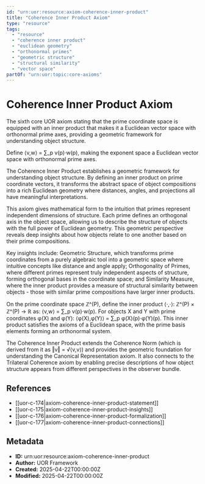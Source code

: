 ```yaml
---
id: "urn:uor:resource:axiom-coherence-inner-product"
title: "Coherence Inner Product Axiom"
type: "resource"
tags:
  - "resource"
  - "coherence inner product"
  - "euclidean geometry"
  - "orthonormal primes"
  - "geometric structure"
  - "structural similarity"
  - "vector space"
partOf: "urn:uor:topic:core-axioms"
---
```


# Coherence Inner Product Axiom

The sixth core UOR axiom stating that the prime coordinate space is equipped with an inner product that makes it a Euclidean vector space with orthonormal prime axes, providing a geometric framework for understanding object structure.

Define ⟨v,w⟩ = ∑_p v(p)·w(p), making the exponent space a Euclidean vector space with orthonormal prime axes.

The Coherence Inner Product establishes a geometric framework for understanding object structure. By defining an inner product on prime coordinate vectors, it transforms the abstract space of object compositions into a rich Euclidean geometry where distances, angles, and projections all have meaningful interpretations.

This axiom gives mathematical form to the intuition that primes represent independent dimensions of structure. Each prime defines an orthogonal axis in the object space, allowing us to describe the structure of objects with the full power of Euclidean geometry. This geometric perspective reveals deep insights about how objects relate to one another based on their prime compositions.

Key insights include: Geometric Structure, which transforms prime coordinates from a purely algebraic tool into a geometric space where intuitive concepts like distance and angle apply; Orthogonality of Primes, where different primes represent truly independent aspects of structure, forming orthogonal bases in the coordinate space; and Similarity Measure, where the inner product provides a measure of structural similarity between objects - those with similar prime compositions have larger inner products.

On the prime coordinate space ℤ^(P), define the inner product ⟨·,·⟩: ℤ^(P) × ℤ^(P) → ℝ as: ⟨v,w⟩ = ∑_p v(p)·w(p). For objects X and Y with prime coordinates φ(X) and φ(Y): ⟨φ(X),φ(Y)⟩ = ∑_p φ(X)(p)·φ(Y)(p). This inner product satisfies the axioms of a Euclidean space, with the prime basis elements forming an orthonormal system.

The Coherence Inner Product extends the Coherence Norm (which is derived from it as ‖v‖ = √⟨v,v⟩) and provides the geometric foundation for understanding the Canonical Representation axiom. It also connects to the Trilateral Coherence axiom by enabling precise descriptions of how object structure appears from different perspectives in the observer bundle.

## References

- [[uor-c-174|axiom-coherence-inner-product-statement]]
- [[uor-c-175|axiom-coherence-inner-product-insights]]
- [[uor-c-176|axiom-coherence-inner-product-formalization]]
- [[uor-c-177|axiom-coherence-inner-product-connections]]

## Metadata

- **ID:** urn:uor:resource:axiom-coherence-inner-product
- **Author:** UOR Framework
- **Created:** 2025-04-22T00:00:00Z
- **Modified:** 2025-04-22T00:00:00Z
